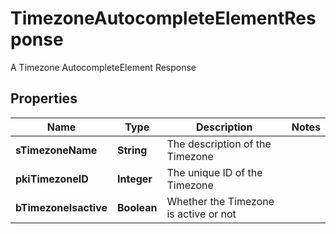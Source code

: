

# TimezoneAutocompleteElementResponse

A Timezone AutocompleteElement Response

## Properties

| Name | Type | Description | Notes |
|------------ | ------------- | ------------- | -------------|
|**sTimezoneName** | **String** | The description of the Timezone |  |
|**pkiTimezoneID** | **Integer** | The unique ID of the Timezone |  |
|**bTimezoneIsactive** | **Boolean** | Whether the Timezone is active or not |  |



